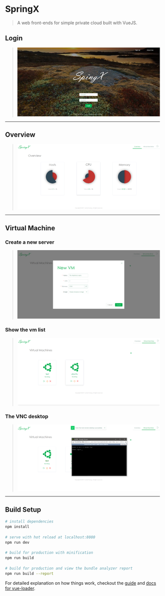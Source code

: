 # SpringX

> A web front-ends for simple private cloud built with VueJS.



## Login
>![Login](https://github.com/Alecyrus/SpringX/blob/master/screenshots/login.png?raw=true)
---

## Overview
>![Overview](https://github.com/Alecyrus/SpringX/blob/master/screenshots/overview.png?raw=true)
---

## Virtual Machine
### Create a new server
>![New VM](https://github.com/Alecyrus/SpringX/blob/master/screenshots/new_vm.png?raw=true)

### Show the vm list
>![VM List](https://github.com/Alecyrus/SpringX/blob/master/screenshots/vm_list.png?raw=true)

### The VNC desktop
>![VNC](https://github.com/Alecyrus/SpringX/blob/master/screenshots/vnc.png?raw=true)
---
## Build Setup

``` bash
# install dependencies
npm install

# serve with hot reload at localhost:8080
npm run dev

# build for production with minification
npm run build

# build for production and view the bundle analyzer report
npm run build --report
```

For detailed explanation on how things work, checkout the [guide](http://vuejs-templates.github.io/webpack/) and [docs for vue-loader](http://vuejs.github.io/vue-loader).

